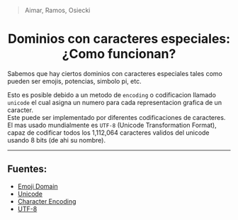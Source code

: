 > Aimar, Ramos, Osiecki

# <center>Dominios con caracteres especiales: <center>¿Como funcionan?

Sabemos que hay ciertos dominios con caracteres especiales tales como pueden ser emojis, potencias, simbolo pi, etc.

Esto es posible debido a un metodo de `encoding` o codificacion llamado `unicode` el cual asigna un numero para cada representacion grafica de un caracter.  
Este puede ser implementado por diferentes codificaciones de caracteres. El mas usado mundialmente es `UTF-8` (Unicode Transformation Format), capaz de codificar todos los 1,112,064 caracteres validos del unicode usando 8 bits (de ahi su nombre).


---

## Fuentes:
* [Emoji Domain](https://en.wikipedia.org/wiki/Emoji_domain)  
* [Unicode](https://en.wikipedia.org/wiki/Unicode)
* [Character Encoding](https://en.wikipedia.org/wiki/Character_encoding)
* [UTF-8](https://en.wikipedia.org/wiki/UTF-8)
